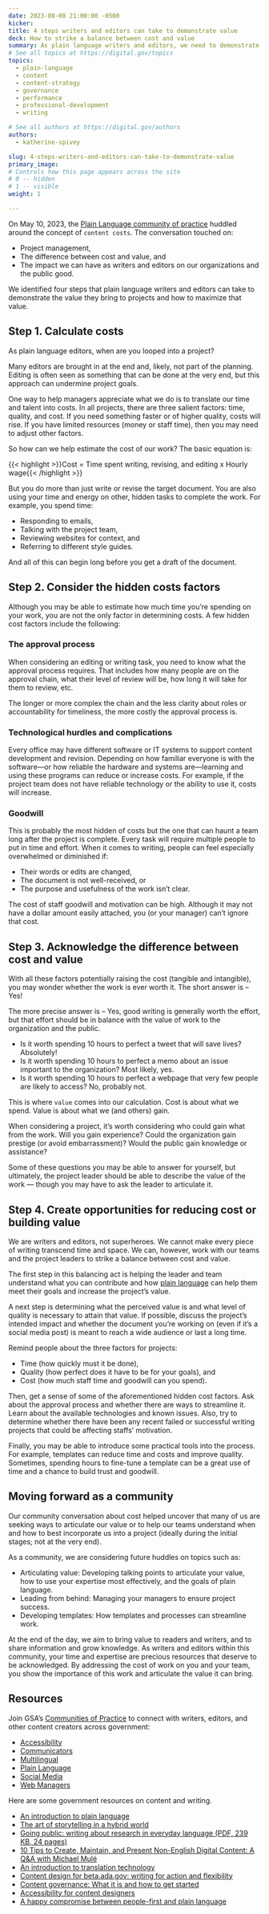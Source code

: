 ```yaml
---
date: 2023-08-08 21:00:00 -0500
kicker: 
title: 4 steps writers and editors can take to demonstrate value
deck: How to strike a balance between cost and value
summary: As plain language writers and editors, we need to demonstrate the value we bring to projects. This writeup explains how to calculate the costs of our work and articulate its value.
# See all topics at https://digital.gov/topics
topics:
  - plain-language
  - content
  - content-strategy
  - governance
  - performance
  - professional-development
  - writing

# See all authors at https://digital.gov/authors
authors:
  - katherine-spivey

slug: 4-steps-writers-and-editors-can-take-to-demonstrate-value
primary_image: 
# Controls how this page appears across the site
# 0 -- hidden
# 1 -- visible
weight: 1

---
```


On May 10, 2023, the [Plain Language community of practice](https://digital.gov/topics/plain-language-community-of-practice/) huddled around the concept of `content costs`. The conversation touched on:

* Project management,
* The difference between cost and value, and
* The impact we can have as writers and editors on our organizations and the public good.

We identified four steps that plain language writers and editors can take to demonstrate the value they bring to projects and how to maximize that value.

## Step 1. Calculate costs

As plain language editors, when are you looped into a project?

Many editors are brought in at the end and, likely, not part of the planning. Editing is often seen as something that can be done at the very end, but this approach can undermine project goals.

One way to help managers appreciate what we do is to translate our time and talent into costs. In all projects, there are three salient factors: time, quality, and cost. If you need something faster or of higher quality, costs will rise. If you have limited resources (money or staff time), then you may need to adjust other factors.

So how can we help estimate the cost of our work? The basic equation is:<br>

{{< highlight >}}Cost = Time spent writing, revising, and editing x Hourly wage{{< /highlight >}}

But you do more than just write or revise the target document. You are also using your time and energy on other, hidden tasks to complete the work. For example, you spend time:

* Responding to emails,
* Talking with the project team,
* Reviewing websites for context, and
* Referring to different style guides.

And all of this can begin long before you get a draft of the document.

## Step 2. Consider the hidden costs factors

Although you may be able to estimate how much time you’re spending on your work, you are not the only factor in determining costs. A few hidden cost factors include the following:

### The approval process

When considering an editing or writing task, you need to know what the approval process requires. That includes how many people are on the approval chain, what their level of review will be, how long it will take for them to review, etc.

The longer or more complex the chain and the less clarity about roles or accountability for timeliness, the more costly the approval process is.

### Technological hurdles and complications

Every office may have different software or IT systems to support content development and revision. Depending on how familiar everyone is with the software—or how reliable the hardware and systems are—learning and using these programs can reduce or increase costs. For example, if the project team does not have reliable technology or the ability to use it, costs will increase.

### Goodwill

This is probably the most hidden of costs but the one that can haunt a team long after the project is complete. Every task will require multiple people to put in time and effort. When it comes to writing, people can feel especially overwhelmed or diminished if:

* Their words or edits are changed,
* The document is not well-received, or
* The purpose and usefulness of the work isn’t clear.

The cost of staff goodwill and motivation can be high. Although it may not have a dollar amount easily attached, you (or your manager) can’t ignore that cost.

## Step 3. Acknowledge the difference between cost and value

With all these factors potentially raising the cost (tangible and intangible), you may wonder whether the work is ever worth it. The short answer is – Yes!

The more precise answer is – Yes, good writing is generally worth the effort, but that effort should be in balance with the value of work to the organization and the public.

* Is it worth spending 10 hours to perfect a tweet that will save lives? Absolutely!
* Is it worth spending 10 hours to perfect a memo about an issue important to the organization? Most likely, yes.
* Is it worth spending 10 hours to perfect a webpage that very few people are likely to access? No, probably not.

This is where `value` comes into our calculation. Cost is about what we spend. Value is about what we (and others) gain.

When considering a project, it’s worth considering who could gain what from the work. Will you gain experience? Could the organization gain prestige (or avoid embarrassment)? Would the public gain knowledge or assistance?

Some of these questions you may be able to answer for yourself, but ultimately, the project leader should be able to describe the value of the work — though you may have to ask the leader to articulate it.

## Step 4. Create opportunities for reducing cost or building value

We are writers and editors, not superheroes. We cannot make every piece of writing transcend time and space. We can, however, work with our teams and the project leaders to strike a balance between cost and value.

The first step in this balancing act is helping the leader and team understand what you can contribute and how [plain language](https://www.plainlanguage.gov/) can help them meet their goals and increase the project’s value.

A next step is determining what the perceived value is and what level of quality is necessary to attain that value. If possible, discuss the project’s intended impact and whether the document you’re working on (even if it’s a social media post) is meant to reach a wide audience or last a long time.

Remind people about the three factors for projects:

* Time (how quickly must it be done),
* Quality (how perfect does it have to be for your goals), and
* Cost (how much staff time and goodwill can you spend).

Then, get a sense of some of the aforementioned hidden cost factors. Ask about the approval process and whether there are ways to streamline it. Learn about the available technologies and known issues. Also, try to determine whether there have been any recent failed or successful writing projects that could be affecting staffs’ motivation.

Finally, you may be able to introduce some practical tools into the process. For example, templates can reduce time and costs and improve quality. Sometimes, spending hours to fine-tune a template can be a great use of time and a chance to build trust and goodwill.

## Moving forward as a community

Our community conversation about cost helped uncover that many of us are seeking ways to articulate our value or to help our teams understand when and how to best incorporate us into a project (ideally during the initial stages; not at the very end).

As a community, we are considering future huddles on topics such as:

* Articulating value: Developing talking points to articulate your value, how to use your expertise most effectively, and the goals of plain language.
* Leading from behind: Managing your managers to ensure project success.
* Developing templates: How templates and processes can streamline work.

At the end of the day, we aim to bring value to readers and writers, and to share information and grow knowledge. As writers and editors within this community, your time and expertise are precious resources that deserve to be acknowledged. By addressing the cost of work on you and your team, you show the importance of this work and articulate the value it can bring.

## Resources

Join GSA’s [Communities of Practice](https://digital.gov/communities/) to connect with writers, editors, and other content creators across government:

* [Accessibility](https://digital.gov/communities/it-accessibility-section-508/)
* [Communicators](https://digital.gov/communities/communicators/)
* [Multilingual](https://digital.gov/communities/multilingual/)
* [Plain Language](https://digital.gov/communities/plain-language/)
* [Social Media](https://digital.gov/communities/social-media/)
* [Web Managers](https://digital.gov/communities/web-content-managers/)

Here are some government resources on content and writing.

* [An introduction to plain language](https://digital.gov/resources/an-introduction-to-plain-language/)
* [The art of storytelling in a hybrid world](https://digital.gov/2023/04/20/the-art-of-storytelling-in-a-hybrid-world/)
* [Going public: writing about research in everyday language (PDF, 239 KB, 24 pages)](https://ies.ed.gov/ncee/pubs/REL2014051/pdf/REL_2014051.pdf)
* [10 Tips to Create, Maintain, and Present Non-English Digital Content: A Q&A with Michael Mulé](https://digital.gov/2022/05/23/10-tips-to-create-maintain-and-present-non-english-digital-content-a-qa-with-michael-mule/)
* [An introduction to translation technology](https://digital.gov/resources/introduction-to-translation-technology)
* [Content design for beta.ada.gov: writing for action and flexibility](https://18f.gsa.gov/2022/07/13/content-design-ada/)
* [Content governance: What it is and how to get started](https://18f.gsa.gov/2021/07/27/content_governance_what_it_is_and_how_to_get_started/)
* [Accessibility for content designers](https://accessibility.digital.gov/content-design/getting-started/)
* [A happy compromise between people-first and plain language](https://digital.gov/2023/03/07/a-happy-compromise-between-people-first-and-plain-language/)

